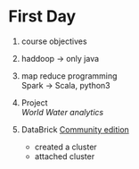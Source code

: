 # First Day

1. course objectives

2. haddoop -> only java

3. map reduce programming  
Spark -> Scala, python3

4. Project  
*World Water analytics*

5. DataBrick
[Community edition](https://community.cloud.databricks.com)

	- created a cluster
	- attached cluster
